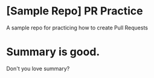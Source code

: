 # [Sample Repo] PR Practice
A sample repo for practicing how to create Pull Requests


# Summary is good.
Don't you love summary? 